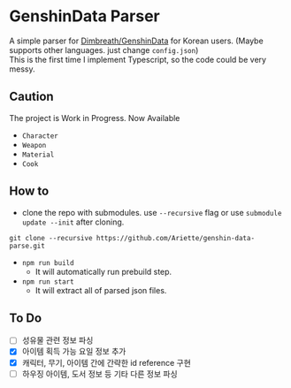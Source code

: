 # GenshinData Parser
  A simple parser for [Dimbreath/GenshinData](https://github.com/Dimbreath/GenshinData) for Korean users. (Maybe supports other languages. just change ```config.json```)  
  This is the first time I implement Typescript, so the code could be very messy.

## Caution
  The project is Work in Progress. 
  Now Available
  + ```Character```
  + ```Weapon```
  + ```Material```
  + ```Cook```

## How to
 + clone the repo with submodules. use ```--recursive``` flag or use ```submodule update --init``` after cloning.
  ```
  git clone --recursive https://github.com/Ariette/genshin-data-parse.git
  ```
 + ```npm run build```  
   - It will automatically run prebuild step.
 + ```npm run start```  
   - It will extract all of parsed json files.

## To Do
- [ ] 성유물 관련 정보 파싱
- [x] 아이템 획득 가능 요일 정보 추가
- [x] 캐릭터, 무기, 아이템 간에 간략한 id reference 구현
- [ ] 하우징 아이템, 도서 정보 등 기타 다른 정보 파싱